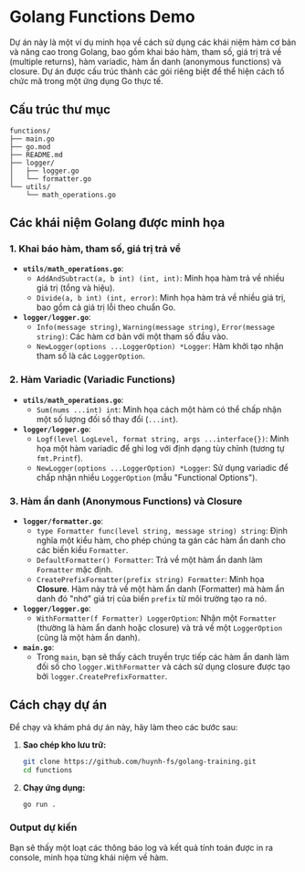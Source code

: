 # Golang Functions Demo

Dự án này là một ví dụ minh họa về cách sử dụng các khái niệm hàm cơ bản và nâng cao trong Golang, bao gồm khai báo hàm, tham số, giá trị trả về (multiple returns), hàm variadic, hàm ẩn danh (anonymous functions) và closure. Dự án được cấu trúc thành các gói riêng biệt để thể hiện cách tổ chức mã trong một ứng dụng Go thực tế.

## Cấu trúc thư mục

```
functions/
├── main.go
├── go.mod
├── README.md
├── logger/
│   ├── logger.go
│   └── formatter.go
└── utils/
    └── math_operations.go
```

## Các khái niệm Golang được minh họa

### 1. Khai báo hàm, tham số, giá trị trả về

*   **`utils/math_operations.go`**:
    *   `AddAndSubtract(a, b int) (int, int)`: Minh họa hàm trả về nhiều giá trị (tổng và hiệu).
    *   `Divide(a, b int) (int, error)`: Minh họa hàm trả về nhiều giá trị, bao gồm cả giá trị lỗi theo chuẩn Go.
*   **`logger/logger.go`**:
    *   `Info(message string)`, `Warning(message string)`, `Error(message string)`: Các hàm cơ bản với một tham số đầu vào.
    *   `NewLogger(options ...LoggerOption) *Logger`: Hàm khởi tạo nhận tham số là các `LoggerOption`.

### 2. Hàm Variadic (Variadic Functions)

*   **`utils/math_operations.go`**:
    *   `Sum(nums ...int) int`: Minh họa cách một hàm có thể chấp nhận một số lượng đối số thay đổi (`...int`).
*   **`logger/logger.go`**:
    *   `Logf(level LogLevel, format string, args ...interface{})`: Minh họa một hàm variadic để ghi log với định dạng tùy chỉnh (tương tự `fmt.Printf`).
    *   `NewLogger(options ...LoggerOption) *Logger`: Sử dụng variadic để chấp nhận nhiều `LoggerOption` (mẫu "Functional Options").

### 3. Hàm ẩn danh (Anonymous Functions) và Closure

*   **`logger/formatter.go`**:
    *   `type Formatter func(level string, message string) string`: Định nghĩa một kiểu hàm, cho phép chúng ta gán các hàm ẩn danh cho các biến kiểu `Formatter`.
    *   `DefaultFormatter() Formatter`: Trả về một hàm ẩn danh làm `Formatter` mặc định.
    *   `CreatePrefixFormatter(prefix string) Formatter`: Minh họa **Closure**. Hàm này trả về một hàm ẩn danh (Formatter) mà hàm ẩn danh đó "nhớ" giá trị của biến `prefix` từ môi trường tạo ra nó.
*   **`logger/logger.go`**:
    *   `WithFormatter(f Formatter) LoggerOption`: Nhận một `Formatter` (thường là hàm ẩn danh hoặc closure) và trả về một `LoggerOption` (cũng là một hàm ẩn danh).
*   **`main.go`**:
    *   Trong `main`, bạn sẽ thấy cách truyền trực tiếp các hàm ẩn danh làm đối số cho `logger.WithFormatter` và cách sử dụng closure được tạo bởi `logger.CreatePrefixFormatter`.

## Cách chạy dự án

Để chạy và khám phá dự án này, hãy làm theo các bước sau:

1.  **Sao chép kho lưu trữ:**
    ```bash
    git clone https://github.com/huynh-fs/golang-training.git
    cd functions
    ```
2.  **Chạy ứng dụng:**
    ```bash
    go run .
    ```

### Output dự kiến

Bạn sẽ thấy một loạt các thông báo log và kết quả tính toán được in ra console, minh họa từng khái niệm về hàm.
